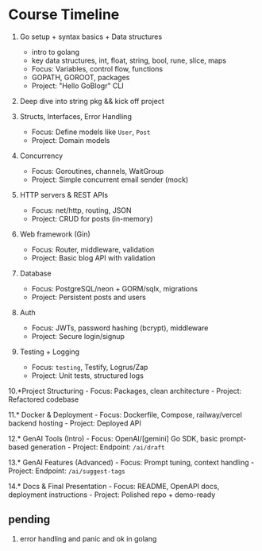 # Course Timeline

1. Go setup + syntax basics + Data structures
   - intro to golang
   - key data structures, int, float, string, bool, rune, slice, maps
   - Focus: Variables, control flow, functions
   - GOPATH, GOROOT, packages
   - Project: "Hello GoBlogr" CLI

2. Deep dive into string pkg && kick off project

3. Structs, Interfaces, Error Handling
   - Focus: Define models like `User`, `Post`
   - Project: Domain models

4. Concurrency
   - Focus: Goroutines, channels, WaitGroup
   - Project: Simple concurrent email sender (mock)

5. HTTP servers & REST APIs
   - Focus: net/http, routing, JSON
   - Project: CRUD for posts (in-memory)

6. Web framework (Gin)
   - Focus: Router, middleware, validation
   - Project: Basic blog API with validation

7. Database
   - Focus: PostgreSQL/neon + GORM/sqlx, migrations
   - Project: Persistent posts and users

8. Auth
   - Focus: JWTs, password hashing (bcrypt), middleware
   - Project: Secure login/signup

9. Testing + Logging
   - Focus: `testing`, Testify, Logrus/Zap
   - Project: Unit tests, structured logs

10.*Project Structuring
    - Focus: Packages, clean architecture
    - Project: Refactored codebase

11.* Docker & Deployment
    - Focus: Dockerfile, Compose, railway/vercel backend hosting
    - Project: Deployed API

12.* GenAI Tools (Intro)
    - Focus: OpenAI/[gemini] Go SDK, basic prompt-based generation
    - Project: Endpoint: `/ai/draft`

13.* GenAI Features (Advanced)
    - Focus: Prompt tuning, context handling
    - Project: Endpoint: `/ai/suggest-tags`

14.* Docs & Final Presentation
    - Focus: README, OpenAPI docs, deployment instructions
    - Project: Polished repo + demo-ready


## pending

1. error handling and panic and ok in golang